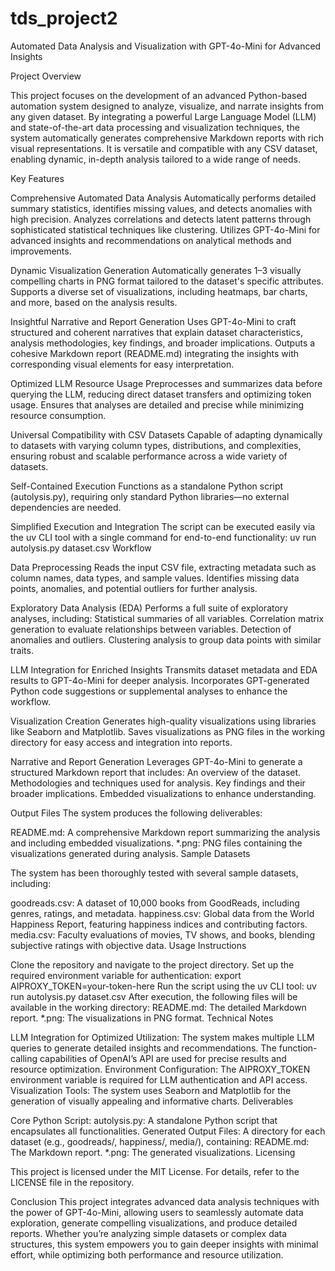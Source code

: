 # tds_project2
Automated Data Analysis and Visualization with GPT-4o-Mini for Advanced Insights

Project Overview

This project focuses on the development of an advanced Python-based automation system designed to analyze, visualize, and narrate insights from any given dataset. By integrating a powerful Large Language Model (LLM) and state-of-the-art data processing and visualization techniques, the system automatically generates comprehensive Markdown reports with rich visual representations. It is versatile and compatible with any CSV dataset, enabling dynamic, in-depth analysis tailored to a wide range of needs.

Key Features

Comprehensive Automated Data Analysis Automatically performs detailed summary statistics, identifies missing values, and detects anomalies with high precision. Analyzes correlations and detects latent patterns through sophisticated statistical techniques like clustering. Utilizes GPT-4o-Mini for advanced insights and recommendations on analytical methods and improvements.

Dynamic Visualization Generation Automatically generates 1–3 visually compelling charts in PNG format tailored to the dataset's specific attributes. Supports a diverse set of visualizations, including heatmaps, bar charts, and more, based on the analysis results.

Insightful Narrative and Report Generation Uses GPT-4o-Mini to craft structured and coherent narratives that explain dataset characteristics, analysis methodologies, key findings, and broader implications. Outputs a cohesive Markdown report (README.md) integrating the insights with corresponding visual elements for easy interpretation.

Optimized LLM Resource Usage Preprocesses and summarizes data before querying the LLM, reducing direct dataset transfers and optimizing token usage. Ensures that analyses are detailed and precise while minimizing resource consumption.

Universal Compatibility with CSV Datasets Capable of adapting dynamically to datasets with varying column types, distributions, and complexities, ensuring robust and scalable performance across a wide variety of datasets.

Self-Contained Execution Functions as a standalone Python script (autolysis.py), requiring only standard Python libraries—no external dependencies are needed.

Simplified Execution and Integration The script can be executed easily via the uv CLI tool with a single command for end-to-end functionality: uv run autolysis.py dataset.csv Workflow

Data Preprocessing Reads the input CSV file, extracting metadata such as column names, data types, and sample values. Identifies missing data points, anomalies, and potential outliers for further analysis.

Exploratory Data Analysis (EDA) Performs a full suite of exploratory analyses, including: Statistical summaries of all variables. Correlation matrix generation to evaluate relationships between variables. Detection of anomalies and outliers. Clustering analysis to group data points with similar traits.

LLM Integration for Enriched Insights Transmits dataset metadata and EDA results to GPT-4o-Mini for deeper analysis. Incorporates GPT-generated Python code suggestions or supplemental analyses to enhance the workflow.

Visualization Creation Generates high-quality visualizations using libraries like Seaborn and Matplotlib. Saves visualizations as PNG files in the working directory for easy access and integration into reports.

Narrative and Report Generation Leverages GPT-4o-Mini to generate a structured Markdown report that includes: An overview of the dataset. Methodologies and techniques used for analysis. Key findings and their broader implications. Embedded visualizations to enhance understanding.

Output Files The system produces the following deliverables:

README.md: A comprehensive Markdown report summarizing the analysis and including embedded visualizations. *.png: PNG files containing the visualizations generated during analysis. Sample Datasets

The system has been thoroughly tested with several sample datasets, including:

goodreads.csv: A dataset of 10,000 books from GoodReads, including genres, ratings, and metadata. happiness.csv: Global data from the World Happiness Report, featuring happiness indices and contributing factors. media.csv: Faculty evaluations of movies, TV shows, and books, blending subjective ratings with objective data. Usage Instructions

Clone the repository and navigate to the project directory. Set up the required environment variable for authentication: export AIPROXY_TOKEN=your-token-here Run the script using the uv CLI tool: uv run autolysis.py dataset.csv After execution, the following files will be available in the working directory: README.md: The detailed Markdown report. *.png: The visualizations in PNG format. Technical Notes

LLM Integration for Optimized Utilization: The system makes multiple LLM queries to generate detailed insights and recommendations. The function-calling capabilities of OpenAI’s API are used for precise results and resource optimization. Environment Configuration: The AIPROXY_TOKEN environment variable is required for LLM authentication and API access. Visualization Tools: The system uses Seaborn and Matplotlib for the generation of visually appealing and informative charts. Deliverables

Core Python Script: autolysis.py: A standalone Python script that encapsulates all functionalities. Generated Output Files: A directory for each dataset (e.g., goodreads/, happiness/, media/), containing: README.md: The Markdown report. *.png: The generated visualizations. Licensing

This project is licensed under the MIT License. For details, refer to the LICENSE file in the repository.

Conclusion This project integrates advanced data analysis techniques with the power of GPT-4o-Mini, allowing users to seamlessly automate data exploration, generate compelling visualizations, and produce detailed reports. Whether you’re analyzing simple datasets or complex data structures, this system empowers you to gain deeper insights with minimal effort, while optimizing both performance and resource utilization.
